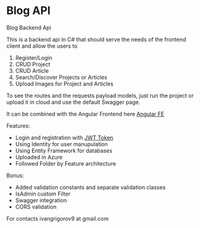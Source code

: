 # Blog API
Blog Backend Api

This is a backend api in C# that should serve the needs of the frontend client and allow the users to
  1.  Register/Login
  2.  CRUD Project
  3.  CRUD Article
  4.  Search/Discover Projects or Articles
  5.  Upload Images for Project and Articles
  
To see the routes and the requests payload models, just run the project or upload it in cloud and use the default Swagger page.

It can be combined with the Angular Frontend here [Angular FE](https://github.com/IvanGrigorov/Blog "Angular FE")

Features: 
- Login and registration with [JWT Token](https://jwt.io/ "JWT Token")
- Using Identity for user manupulation
- Using Entity Framework for databases
- Uploaded in Azure 
- Followed Folder by Feature architecture  

Bonus:
- Added validation constants and separate validation classes
- IsAdmin custom Filter
- Swagger integration
- CORS validation

For contacts ivangrigorov9 at gmail.com
